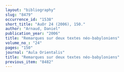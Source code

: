 ```yaml
---
layout: "bibliography"
slug: "8479"
occurrence_id: "1538"
short_title: "AuOr 24 (2006), 150."
author: "Arnaud, Daniel"
publication_year: "2006"
title: "Remarques sur deux textes néo-babyloniens"
volume_no_: "24"
pages: "150"
journal: "Aula Orientalis"
title: "Remarques sur deux textes néo-babyloniens"
previous_item: "8482"
---
```

